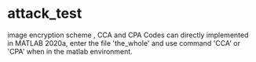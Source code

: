 # attack_test
image encryption scheme , CCA and CPA
Codes can directly implemented in MATLAB 2020a, enter the file 'the_whole' and use command 'CCA' or 'CPA' when in the matlab environment.
 
